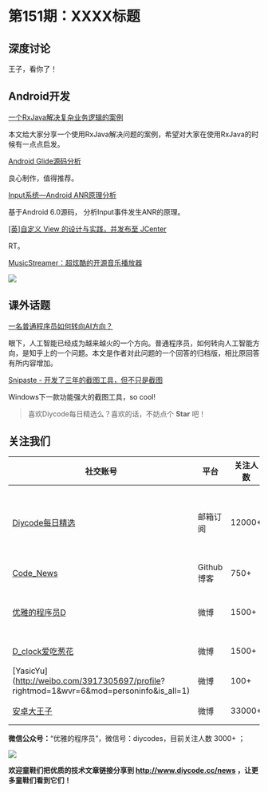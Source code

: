 # 第151期：XXXX标题

## 深度讨论

[]()

王子，看你了！

## Android开发

[一个RxJava解决复杂业务逻辑的案例](https://zhuanlan.zhihu.com/p/24717157)

本文给大家分享一个使用RxJava解决问题的案例，希望对大家在使用RxJava的时候有一点点启发。

[Android Glide源码分析](http://hpw123.coding.me/2016/12/30/Glide%E6%BA%90%E7%A0%81%E5%88%86%E6%9E%90/)

良心制作，值得推荐。

[Input系统—Android ANR原理分析](http://gityuan.com/2017/01/01/input-anr/)

基于Android 6.0源码， 分析Input事件发生ANR的原理。

[[英]自定义 View 的设计与实践，并发布至 JCenter ](https://medium.com/dualcores-studio/make-an-android-custom-view-publish-and-open-source-99a3d86df228?utm_campaign=CodeTengu&utm_medium=web&utm_source=CodeTengu_75#.9py9w5m08)

RT。

[MusicStreamer：超炫酷的开源音乐播放器](https://github.com/harjot-oberai/MusicStreamer)

![](https://github.com/harjot-oberai/MusicStreamer/raw/master/screenshots/splash.png)

## 课外话题

[一名普通程序员如何转向AI方向？](http://mp.weixin.qq.com/s/ddRBKZVhqjcuIXTkTNQgrg)

眼下，人工智能已经成为越来越火的一个方向。普通程序员，如何转向人工智能方向，是知乎上的一个问题。本文是作者对此问题的一个回答的归档版，相比原回答有所内容增加。

[Snipaste - 开发了三年的截图工具，但不只是截图](https://www.v2ex.com/t/295433?p=1)

Windows下一款功能强大的截图工具，so cool!

> 喜欢Diycode每日精选么？喜欢的话，不妨点个 **Star** 吧！

## 关注我们

| 社交账号  |  平台  | 关注人数 | 说明 |
| -------- | -------- | -------- | -------- |
| [Diycode每日精选](http://list.qq.com/cgi-bin/qf_invite?id=d469993d2c888e971c0fbb2309c4d84256968386b126b967)|   邮箱订阅  | 12000+ | 每日分享一次Android、iOS、Swfit技术干货  |
| [Code_News](https://github.com/DiyCodes/code_news) |    Github博客  |750+ | 每日邮件推送列表  |
| [优雅的程序员D](http://weibo.com/u/5891258264) |   微博  | 1500+ | 官方微博，每日分享开源信息  |
| [D_clock爱吃葱花](http://weibo.com/u/2480694892)  |   微博  | 1500+ | 日报发起人  |
|[YasicYu](http://weibo.com/3917305697/profile? rightmod=1&wvr=6&mod=personinfo&is_all=1)  |   微博  | 100+ | 日报发起人  |
|[安卓大王子](http://weibo.com/apkbus/)   |   微博  | 33000+ | 日报发起人  |

**微信公众号：**“优雅的程序员”，微信号：diycodes，目前关注人数 3000+ ；

![](http://upload-images.jianshu.io/upload_images/1846413-b42abfa70f909099.jpg?imageMogr2/auto-orient/strip%7CimageView2/2/w/1240)

**欢迎童鞋们把优质的技术文章链接分享到 http://www.diycode.cc/news ，让更多童鞋们看到它们！**